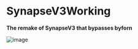 # SynapseV3Working
**The remake of SynapseV3 that bypasses byforn**


![image](https://github.com/user-attachments/assets/76c56527-676a-478e-97c6-97012ad1e239)
